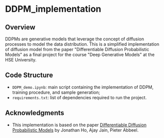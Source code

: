 # DDPM_implementation

## Overview

DDPMs are generative models that leverage the concept of diffusion processes to model the data distribution. This is a simplified implementation of diffusion model from the paper "Differentiable Diffusion Probabilistic Models" as a final project for the course "Deep Generative Models" at the HSE University.

## Code Structure
- `DDPM_demo.ipynb`: main script containing the implementation of DDPM, training procedure, and sample generation;
- `requirements.txt`: list of dependencies required to run the project.

## Acknowledgments

- This implementation is based on the paper [Differentiable Diffusion Probabilistic Models](https://arxiv.org/abs/2006.11239) by Jonathan Ho, Ajay Jain, Pieter Abbeel.
